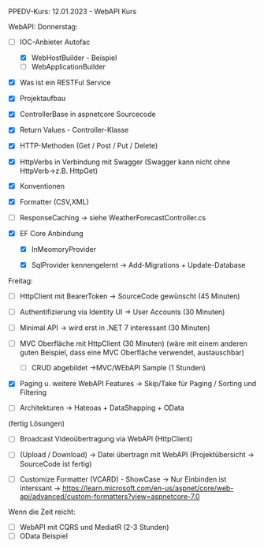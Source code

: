 PPEDV-Kurs: 12.01.2023 - WebAPI Kurs 


WebAPI:
Donnerstag:
- [ ] IOC-Anbieter Autofac 
	- [x] WebHostBuilder - Beispiel
	- [ ] WebApplicationBuilder
- [x] Was ist ein RESTFul Service
- [x] Projektaufbau 
- [x] ControllerBase in aspnetcore Sourcecode
- [x] Return Values - Controller-Klasse
- [x] HTTP-Methoden (Get / Post / Put / Delete)
- [x] HttpVerbs in Verbindung mit Swagger (Swagger kann nicht ohne HttpVerb->z.B. HttpGet)
- [x] Konventionen
- [x] Formatter (CSV,XML)

- [ ] ResponseCaching -> siehe WeatherForecastController.cs
- [x] EF Core Anbindung 
	- [x] InMeomoryProvider
	- [x] SqlProvider kennengelernt -> Add-Migrations + Update-Database


Freitag:

- [ ] HttpClient mit BearerToken -> SourceCode gewünscht (45 Minuten)
- [ ] Authentifizierung via Identity UI -> User Accounts (30 Minuten)

- [ ] Minimal API -> wird erst in .NET 7 interessant (30 Minuten)

- [ ] MVC Oberfläche mit HttpClient (30 Minuten) (wäre mit einem anderen guten Beispiel, dass eine MVC Oberfläche verwendet, austauschbar)
	- [ ] CRUD abgebildet ->MVC/WEbAPI Sample (1 Stunden)

- [x] Paging u. weitere WebAPI Features -> Skip/Take für Paging / Sorting und Filtering
- [ ] Architekturen -> Hateoas + DataShapping + OData



(fertig Lösungen) 
- [ ] Broadcast Videoübertragung via WebAPI (HttpClient)
- [ ] (Upload / Download) -> Datei übertragn mit WebAPI (Projektübersicht -> SourceCode ist fertig)
- [ ] Customize Formatter (VCARD) - ShowCase -> Nur Einbinden ist interssant -> https://learn.microsoft.com/en-us/aspnet/core/web-api/advanced/custom-formatters?view=aspnetcore-7.0


Wenn die Zeit reicht:

- [ ] WebAPI mit CQRS und MediatR (2-3 Stunden)
- [ ] OData Beispiel 
